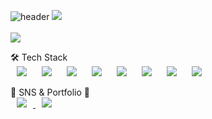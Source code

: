 ![header](https://capsule-render.vercel.app/api?type=wave&color=random&height=300&section=header&text=UNILION%20Github!&fontSize=80&animation=fadeIn&fontAlignY=40)
<img src="https://github-readme-stats.vercel.app/api/top-langs/?username=UNILION&layout=compact"><br><br>
<img src="https://github-readme-stats.vercel.app/api?username=UNILION&show_icons=true">

🛠️ Tech Stack
<br>
<img src="https://img.shields.io/badge/Visual Studio Code-007ACC?style=for-the-badge&logo=Visual Studio Code&logoColor=white" style="height : auto; margin-left : 10px; margin-right : 10px;"/>
<img src="https://img.shields.io/badge/HTML5-E34F26?style=for-the-badge&logo=HTML5&logoColor=white" style="height : auto; margin-left : 10px; margin-right : 10px;"/>
<img src="https://img.shields.io/badge/CSS3-1572B6?style=for-the-badge&logo=CSS3&logoColor=white" style="height : auto; margin-left : 10px; margin-right : 10px;"/>
<img src="https://img.shields.io/badge/TypeScript-3178C6?style=for-the-badge&logo=TypeScript&logoColor=white" style="height : auto; margin-left : 10px; margin-right : 10px;"/>
<img src="https://img.shields.io/badge/Next.js-000000?style=for-the-badge&logo=Next.js&logoColor=white" style="height : auto; margin-left : 10px; margin-right : 10px;"/>
<img src="https://img.shields.io/badge/React-61DAFB?style=for-the-badge&logo=React&logoColor=white" style="height : auto; margin-left : 10px; margin-right : 10px;"/>
<img src="https://img.shields.io/badge/styled-components-DB7093?style=for-the-badge&logo=styled-components&logoColor=white" style="height : auto; margin-left : 10px; margin-right : 10px;"/>
<img src="https://img.shields.io/badge/MUI-007FFF?style=for-the-badge&logo=MUI&logoColor=white" style="height : auto; margin-left : 10px; margin-right : 10px;"/>

🎨 SNS & Portfolio 🎨
<br>
<a href="https://velog.io/@runkey">
<img src="https://img.shields.io/badge/Velog-20C997?style=for-the-badge&logo=Velo&logoColor=white" style="height : auto; margin-left : 10px; margin-right : 10px;"/>
  </a>
  <a href="https://adorable-visage-c04.notion.site/Runkey-d619f074e1c442eeabfbf2e4ebecbc38?pvs=4">
<img src="https://img.shields.io/badge/Notion-000000?style=for-the-badge&logo=Notion&logoColor=white" style="height : auto; margin-left : 10px; margin-right : 10px;"/>
  </a>
